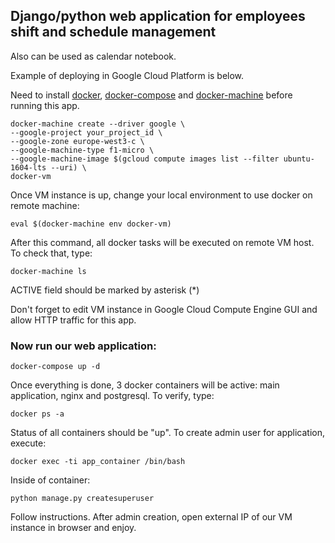 ## Django/python web application for employees shift and schedule management
Also can be used as calendar notebook. 

Example of deploying in Google Cloud Platform is below.

Need to install [docker](https://docs.docker.com/install/), 
[docker-compose](https://docs.docker.com/compose/install/) 
and [docker-machine](https://docs.docker.com/machine/install-machine/) before running this app.

```
docker-machine create --driver google \
--google-project your_project_id \
--google-zone europe-west3-c \
--google-machine-type f1-micro \
--google-machine-image $(gcloud compute images list --filter ubuntu-1604-lts --uri) \
docker-vm
```
Once VM instance is up, change your local environment to use docker on remote machine:

```eval $(docker-machine env docker-vm)```

After this command, all docker tasks will be executed on remote VM host. To check that, type:

```docker-machine ls```

ACTIVE field should be marked by asterisk (*)

Don't forget to edit VM instance in Google Cloud Compute Engine GUI and allow HTTP traffic for this app.

### Now run our web application:

```docker-compose up -d```

Once everything is done, 3 docker containers will be active: main application, nginx and postgresql. To verify, type:

```docker ps -a```

Status of all containers should be "up". To create admin user for application, execute:

```docker exec -ti app_container /bin/bash```

Inside of container:

```python manage.py createsuperuser```

Follow instructions. After admin creation, open external IP of our VM instance in browser and enjoy.
